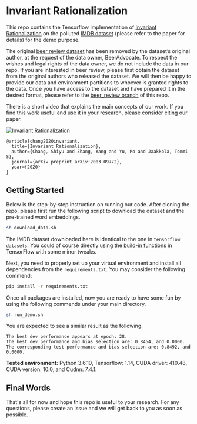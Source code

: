 # Invariant Rationalization
This repo contains the Tensorflow implementation of [Invariant Rationalization](https://arxiv.org/abs/2003.09772) on the polluted [IMDB dataset](http://ai.stanford.edu/~amaas/data/sentiment/) (please refer to the paper for details) for the demo purpose. 

The original [beer review dataset](http://snap.stanford.edu/data/web-BeerAdvocate.html) has been removed by the dataset’s original author, at the request of the data owner, BeerAdvocate.  To respect the wishes and legal rights of the data owner, we do not include the data in our repo.  If you are interested in beer review, please first obtain the dataset from the original authors who released the dataset. We will then be happy to provide our data and environment partitions to whoever is granted rights to the data.  Once you have access to the dataset and have prepared it in the desired format, please refer to the [beer_review branch](https://github.com/code-terminator/invariant_rationalization/tree/beer_review) of this repo.

There is a short video that explains the main concepts of our work. If you find this work useful and use it in your research, please consider citing our paper.

[![Invariant Rationalization](./assets/cover.png)](https://youtu.be/C9dUcljt4WQ)


```
@article{chang2020invariant,
  title={Invariant Rationalization},
  author={Chang, Shiyu and Zhang, Yang and Yu, Mo and Jaakkola, Tommi S},
  journal={arXiv preprint arXiv:2003.09772},
  year={2020}
}
```

## Getting Started
Below is the step-by-step instruction on running our code.  After cloning the repo, please first run the following script to download the dataset and the pre-trained word embeddings.
```bash
sh download_data.sh
```
The IMDB dataset downloaded here is identical to the one in `tensorflow datasets`.  You could of course directly using the [build-in functions](https://www.tensorflow.org/datasets/catalog/imdb_reviews) in TensorFlow with some minor tweaks.  

Next, you need to properly set up your virtual environment and install all dependencies from the `requirements.txt`.  You may consider the following commend:
```bash
pip install -r requirements.txt
```

Once all packages are installed, now you are ready to have some fun by using the following commends under your main directory.
```bash
sh run_demo.sh
```

You are expected to see a similar result as the following.
```console
The best dev performance appears at epoch: 28.
The best dev performance and bias selection are: 0.8454, and 0.0000.
The corresponding test performance and bias selection are: 0.8492, and 0.0000.
```
**Tested environment:**
Python 3.6.10, Tensorflow: 1.14, CUDA driver: 410.48, CUDA version: 10.0, and Cudnn: 7.4.1.

## Final Words
That's all for now and hope this repo is useful to your research.  For any questions, please create an issue and we will get back to you as soon as possible.
